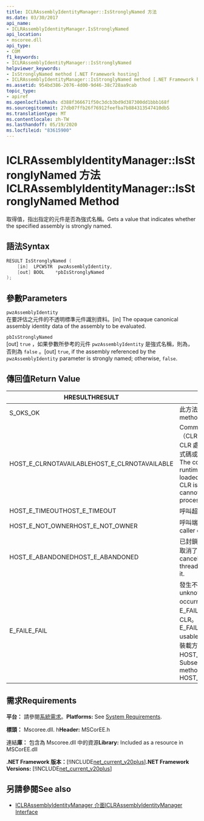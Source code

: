 ```yaml
---
title: ICLRAssemblyIdentityManager::IsStronglyNamed 方法
ms.date: 03/30/2017
api_name:
- ICLRAssemblyIdentityManager.IsStronglyNamed
api_location:
- mscoree.dll
api_type:
- COM
f1_keywords:
- ICLRAssemblyIdentityManager::IsStronglyNamed
helpviewer_keywords:
- IsStronglyNamed method [.NET Framework hosting]
- ICLRAssemblyIdentityManager::IsStronglyNamed method [.NET Framework hosting]
ms.assetid: 954bd386-2076-4d00-9d46-38c728aa9cab
topic_type:
- apiref
ms.openlocfilehash: d388f366671f50c3dcb3bd9d387300dd1bbb168f
ms.sourcegitcommit: 27db07ffb26f76912feefba7b884313547410db5
ms.translationtype: MT
ms.contentlocale: zh-TW
ms.lasthandoff: 05/19/2020
ms.locfileid: "83615900"
---
```

# <a name="iclrassemblyidentitymanagerisstronglynamed-method"></a><span data-ttu-id="eacf7-102">ICLRAssemblyIdentityManager::IsStronglyNamed 方法</span><span class="sxs-lookup"><span data-stu-id="eacf7-102">ICLRAssemblyIdentityManager::IsStronglyNamed Method</span></span>
<span data-ttu-id="eacf7-103">取得值，指出指定的元件是否為強式名稱。</span><span class="sxs-lookup"><span data-stu-id="eacf7-103">Gets a value that indicates whether the specified assembly is strongly named.</span></span>  
  
## <a name="syntax"></a><span data-ttu-id="eacf7-104">語法</span><span class="sxs-lookup"><span data-stu-id="eacf7-104">Syntax</span></span>  
  
```cpp  
RESULT IsStronglyNamed (  
    [in]  LPCWSTR  pwzAssemblyIdentity,  
    [out] BOOL    *pbIsStronglyNamed  
);  
```  
  
## <a name="parameters"></a><span data-ttu-id="eacf7-105">參數</span><span class="sxs-lookup"><span data-stu-id="eacf7-105">Parameters</span></span>  
 `pwzAssemblyIdentity`  
 <span data-ttu-id="eacf7-106">在要評估之元件的不透明標準元件識別資料。</span><span class="sxs-lookup"><span data-stu-id="eacf7-106">[in] The opaque canonical assembly identity data of the assembly to be evaluated.</span></span>  
  
 `pbIsStronglyNamed`  
 <span data-ttu-id="eacf7-107">[out] `true` ，如果參數所參考的元件 `pwzAssemblyIdentity` 是強式名稱，則為，否則為 `false` 。</span><span class="sxs-lookup"><span data-stu-id="eacf7-107">[out] `true`, if the assembly referenced by the `pwzAssemblyIdentity` parameter is strongly named; otherwise, `false`.</span></span>  
  
## <a name="return-value"></a><span data-ttu-id="eacf7-108">傳回值</span><span class="sxs-lookup"><span data-stu-id="eacf7-108">Return Value</span></span>  
  
|<span data-ttu-id="eacf7-109">HRESULT</span><span class="sxs-lookup"><span data-stu-id="eacf7-109">HRESULT</span></span>|<span data-ttu-id="eacf7-110">說明</span><span class="sxs-lookup"><span data-stu-id="eacf7-110">Description</span></span>|  
|-------------|-----------------|  
|<span data-ttu-id="eacf7-111">S_OK</span><span class="sxs-lookup"><span data-stu-id="eacf7-111">S_OK</span></span>|<span data-ttu-id="eacf7-112">此方法已成功傳回。</span><span class="sxs-lookup"><span data-stu-id="eacf7-112">The method returned successfully.</span></span>|  
|<span data-ttu-id="eacf7-113">HOST_E_CLRNOTAVAILABLE</span><span class="sxs-lookup"><span data-stu-id="eacf7-113">HOST_E_CLRNOTAVAILABLE</span></span>|<span data-ttu-id="eacf7-114">Common language runtime （CLR）尚未載入進程中，或 CLR 處於無法執行 managed 程式碼或成功處理呼叫的狀態。</span><span class="sxs-lookup"><span data-stu-id="eacf7-114">The common language runtime (CLR) has not been loaded into a process, or the CLR is in a state in which it cannot run managed code or process the call successfully.</span></span>|  
|<span data-ttu-id="eacf7-115">HOST_E_TIMEOUT</span><span class="sxs-lookup"><span data-stu-id="eacf7-115">HOST_E_TIMEOUT</span></span>|<span data-ttu-id="eacf7-116">呼叫超時。</span><span class="sxs-lookup"><span data-stu-id="eacf7-116">The call timed out.</span></span>|  
|<span data-ttu-id="eacf7-117">HOST_E_NOT_OWNER</span><span class="sxs-lookup"><span data-stu-id="eacf7-117">HOST_E_NOT_OWNER</span></span>|<span data-ttu-id="eacf7-118">呼叫端沒有擁有鎖定。</span><span class="sxs-lookup"><span data-stu-id="eacf7-118">The caller does not own the lock.</span></span>|  
|<span data-ttu-id="eacf7-119">HOST_E_ABANDONED</span><span class="sxs-lookup"><span data-stu-id="eacf7-119">HOST_E_ABANDONED</span></span>|<span data-ttu-id="eacf7-120">已封鎖的執行緒或光纖在等候時取消了事件。</span><span class="sxs-lookup"><span data-stu-id="eacf7-120">An event was canceled while a blocked thread or fiber was waiting on it.</span></span>|  
|<span data-ttu-id="eacf7-121">E_FAIL</span><span class="sxs-lookup"><span data-stu-id="eacf7-121">E_FAIL</span></span>|<span data-ttu-id="eacf7-122">發生不明的嚴重失敗。</span><span class="sxs-lookup"><span data-stu-id="eacf7-122">An unknown catastrophic failure occurred.</span></span> <span data-ttu-id="eacf7-123">如果方法傳回 E_FAIL，就無法在進程內使用 CLR。</span><span class="sxs-lookup"><span data-stu-id="eacf7-123">If a method returns E_FAIL, the CLR is no longer usable within the process.</span></span> <span data-ttu-id="eacf7-124">對裝載方法的後續呼叫會傳回 HOST_E_CLRNOTAVAILABLE。</span><span class="sxs-lookup"><span data-stu-id="eacf7-124">Subsequent calls to hosting methods return HOST_E_CLRNOTAVAILABLE.</span></span>|  
  
## <a name="requirements"></a><span data-ttu-id="eacf7-125">需求</span><span class="sxs-lookup"><span data-stu-id="eacf7-125">Requirements</span></span>  
 <span data-ttu-id="eacf7-126">**平台：** 請參閱[系統需求](../../get-started/system-requirements.md)。</span><span class="sxs-lookup"><span data-stu-id="eacf7-126">**Platforms:** See [System Requirements](../../get-started/system-requirements.md).</span></span>  
  
 <span data-ttu-id="eacf7-127">**標頭：** Mscoree.dll. h</span><span class="sxs-lookup"><span data-stu-id="eacf7-127">**Header:** MSCorEE.h</span></span>  
  
 <span data-ttu-id="eacf7-128">連結**庫：** 包含為 Mscoree.dll 中的資源</span><span class="sxs-lookup"><span data-stu-id="eacf7-128">**Library:** Included as a resource in MSCorEE.dll</span></span>  
  
 <span data-ttu-id="eacf7-129">**.NET Framework 版本：**[!INCLUDE[net_current_v20plus](../../../../includes/net-current-v20plus-md.md)]</span><span class="sxs-lookup"><span data-stu-id="eacf7-129">**.NET Framework Versions:** [!INCLUDE[net_current_v20plus](../../../../includes/net-current-v20plus-md.md)]</span></span>  
  
## <a name="see-also"></a><span data-ttu-id="eacf7-130">另請參閱</span><span class="sxs-lookup"><span data-stu-id="eacf7-130">See also</span></span>

- [<span data-ttu-id="eacf7-131">ICLRAssemblyIdentityManager 介面</span><span class="sxs-lookup"><span data-stu-id="eacf7-131">ICLRAssemblyIdentityManager Interface</span></span>](iclrassemblyidentitymanager-interface.md)
